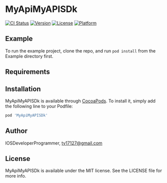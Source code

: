 # MyApiMyAPISDk

[![CI Status](https://img.shields.io/travis/IOSDeveloperProgrammer/MyApiMyAPISDk.svg?style=flat)](https://travis-ci.org/IOSDeveloperProgrammer/MyApiMyAPISDk)
[![Version](https://img.shields.io/cocoapods/v/MyApiMyAPISDk.svg?style=flat)](https://cocoapods.org/pods/MyApiMyAPISDk)
[![License](https://img.shields.io/cocoapods/l/MyApiMyAPISDk.svg?style=flat)](https://cocoapods.org/pods/MyApiMyAPISDk)
[![Platform](https://img.shields.io/cocoapods/p/MyApiMyAPISDk.svg?style=flat)](https://cocoapods.org/pods/MyApiMyAPISDk)

## Example

To run the example project, clone the repo, and run `pod install` from the Example directory first.

## Requirements

## Installation

MyApiMyAPISDk is available through [CocoaPods](https://cocoapods.org). To install
it, simply add the following line to your Podfile:

```ruby
pod 'MyApiMyAPISDk'
```

## Author

IOSDeveloperProgrammer, tv17127@gmail.com

## License

MyApiMyAPISDk is available under the MIT license. See the LICENSE file for more info.
